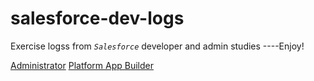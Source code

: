 # salesforce-dev-logs
Exercise logss from <em>`Salesforce`</em> developer and admin studies ----Enjoy!


[Administrator](#administrator)
[Platform App Builder](#platform-app-builder)
